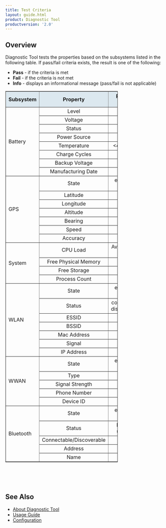 ```yaml
---
title: Test Criteria
layout: guide.html
product: Diagnostic Tool
productversion: '2.0'
---
```


## Overview
Diagnostic Tool tests the properties based on the subsystems listed in the following table. If pass/fail criteria exists, the result is one of the following:
* **Pass** - if the criteria is met
* **Fail** - if the criteria is not met
* **Info** - displays an informational message (pass/fail is not applicable) 

<table class="facelift" style="width:70%" border="1" padding="5px">
  <tr bgcolor="#dce8ef">
    <th>Subsystem</th>
    <th style="text-align:center">Property</th>
    <th style="text-align:center">Pass/Fail Criteria</th>
  </tr>
  <tr>
    <td rowspan="8">Battery</td>
    <td style="text-align:center">Level</td>
    <td style="text-align:center">&#62;5</td>
  </tr>
  <tr>
    <td style="text-align:center">Voltage</td>
    <td style="text-align:center">info</td>
  </tr>
  <tr>
    <td style="text-align:center">Status</td>
    <td style="text-align:center">info</td>
  </tr>
  <tr>
    <td style="text-align:center">Power Source</td>
    <td style="text-align:center">info</td>
  </tr>
  <tr>
    <td style="text-align:center">Temperature</td>
    <td style="text-align:center">&#60;47 Celsius</td>
  </tr>
  <tr>
    <td style="text-align:center">Charge Cycles</td>
    <td style="text-align:center">&#60;1000</td>
  </tr>
  <tr>
    <td style="text-align:center">Backup Voltage</td>
    <td style="text-align:center">info</td>
  </tr>
  <tr>
    <td style="text-align:center">Manufacturing Date</td>
    <td style="text-align:center">info</td>
  </tr>
  <tr>
    <td rowspan="7">GPS</td>
    <td style="text-align:center">State</td>
    <td style="text-align:center">enabled or disabled</td>
  </tr>
  <tr>
    <td style="text-align:center">Latitude</td>
    <td style="text-align:center">info</td>
  </tr>
  <tr>
    <td style="text-align:center">Longitude</td>
    <td style="text-align:center">info</td>
  </tr>
  <tr>
    <td style="text-align:center">Altitude</td>
    <td style="text-align:center">info</td>
  </tr>
  <tr>
    <td style="text-align:center">Bearing</td>
    <td style="text-align:center">info</td>
  </tr>
  <tr>
    <td style="text-align:center">Speed</td>
    <td style="text-align:center">info</td>
  </tr>
  <tr>
    <td style="text-align:center">Accuracy</td>
    <td style="text-align:center">info</td>
  </tr>
  <tr>
    <td rowspan="4">System</td>
    <td style="text-align:center">CPU Load</td>
    <td style="text-align:center">Average CPU &#60;97%</td>
  </tr>
  <tr>
    <td style="text-align:center">Free Physical Memory</td>
    <td style="text-align:center">&#62;10b</td>
  </tr>
  <tr>
    <td style="text-align:center">Free Storage</td>
    <td style="text-align:center">&#62;50b</td>
  </tr>
  <tr>
    <td style="text-align:center">Process Count</td>
    <td style="text-align:center">&#60;500</td>
  </tr>
  <tr>
    <td rowspan="7">WLAN</td>
    <td style="text-align:center">State</td>
    <td style="text-align:center">enabled or disabled</td>
  </tr>
  <tr>
    <td style="text-align:center">Status</td>
    <td style="text-align:center">connected or disconnected</td>
  </tr>
  <tr>
    <td style="text-align:center">ESSID</td>
    <td style="text-align:center">info</td>
  </tr>
  <tr>
    <td style="text-align:center">BSSID</td>
    <td style="text-align:center">info</td>
  </tr>
<tr>
    <td style="text-align:center">Mac Address</td>
    <td style="text-align:center">info</td>
  </tr>
  <tr>
    <td style="text-align:center">Signal</td>
    <td style="text-align:center">info</td>
  </tr>
  <tr>
    <td style="text-align:center">IP Address</td>
    <td style="text-align:center">info</td>
  </tr>
  <tr>
    <td rowspan="5">WWAN</td>
    <td style="text-align:center">State</td>
    <td style="text-align:center">enabled or disabled</td>
  </tr>
  <tr>
    <td style="text-align:center">Type</td>
    <td style="text-align:center">info</td>
  </tr>
  <tr>
    <td style="text-align:center">Signal Strength</td>
    <td style="text-align:center">info</td>
  </tr>
  <tr>
    <td style="text-align:center">Phone Number</td>
    <td style="text-align:center">info</td>
  </tr>
  <tr>
    <td style="text-align:center">Device ID</td>
    <td style="text-align:center">info</td>
  </tr>
  <tr>
    <td rowspan="5">Bluetooth</td>
    <td style="text-align:center">State</td>
    <td style="text-align:center">enabled or disabled</td>
  </tr>
  <tr>
    <td style="text-align:center">Status</td>
    <td style="text-align:center">Paired or unpaired</td>
  </tr>
  <tr>
    <td style="text-align:center">Connectable/Discoverable</td>
    <td style="text-align:center">info</td>
  </tr>
  <tr>
    <td style="text-align:center">Address</td>
    <td style="text-align:center">info</td>
  </tr>
  <tr>
    <td style="text-align:center">Name</td>
    <td style="text-align:center">info</td>
  </tr>
</table>

<br>
<br>
<br>

## See Also

* [About Diagnostic Tool](../about)
* [Usage Guide](../usage)
* [Configuration](../configuration)

